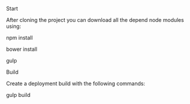 Start

After cloning the project you can download all the depend node modules using:

npm install

bower install

gulp

Build

Create a deployment build with the following commands:

gulp build
